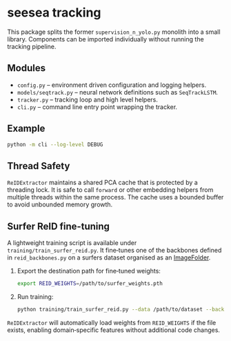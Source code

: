 # seesea tracking

This package splits the former `supervision_n_yolo.py` monolith into a small
library. Components can be imported individually without running the tracking
pipeline.

## Modules

- `config.py` – environment driven configuration and logging helpers.
- `models/seqtrack.py` – neural network definitions such as `SeqTrackLSTM`.
- `tracker.py` – tracking loop and high level helpers.
- `cli.py` – command line entry point wrapping the tracker.

## Example

```bash
python -m cli --log-level DEBUG
```

## Thread Safety

`ReIDExtractor` maintains a shared PCA cache that is protected by a
threading lock. It is safe to call `forward` or other embedding helpers
from multiple threads within the same process. The cache uses a bounded
buffer to avoid unbounded memory growth.

## Surfer ReID fine-tuning

A lightweight training script is available under `training/train_surfer_reid.py`.
It fine‑tunes one of the backbones defined in `reid_backbones.py` on a surfers
dataset organised as an [ImageFolder](https://pytorch.org/vision/stable/datasets.html#imagefolder).

1. Export the destination path for fine‑tuned weights:

   ```bash
   export REID_WEIGHTS=/path/to/surfer_weights.pth
   ```

2. Run training:

   ```bash
   python training/train_surfer_reid.py --data /path/to/dataset --backbone osnet
   ```

`ReIDExtractor` will automatically load weights from `REID_WEIGHTS` if the file
exists, enabling domain‑specific features without additional code changes.
